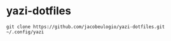 # yazi-dotfiles

```
git clone https://github.com/jacobeulogio/yazi-dotfiles.git ~/.config/yazi
```
